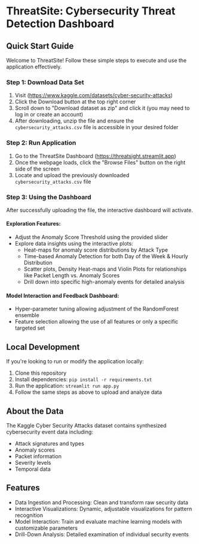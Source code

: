 # ThreatSite: Cybersecurity Threat Detection Dashboard

## Quick Start Guide

Welcome to ThreatSite! Follow these simple steps to execute and use the application effectively.

### Step 1: Download Data Set
1. Visit (https://www.kaggle.com/datasets/cyber-security-attacks)
2. Click the Download button at the top right corner
3. Scroll down to "Download dataset as zip" and click it (you may need to log in or create an account)
4. After downloading, unzip the file and ensure the `cybersecurity_attacks.csv` file is accessible in your desired folder

### Step 2: Run Application
1. Go to the ThreatSite Dashboard (https://threatsight.streamlit.app)
2. Once the webpage loads, click the "Browse Files" button on the right side of the screen
3. Locate and upload the previously downloaded `cybersecurity_attacks.csv` file

### Step 3: Using the Dashboard
After successfully uploading the file, the interactive dashboard will activate.

#### Exploration Features:
- Adjust the Anomaly Score Threshold using the provided slider
- Explore data insights using the interactive plots:
  - Heat-maps for anomaly score distributions by Attack Type
  - Time-based Anomaly Detection for both Day of the Week & Hourly Distribution
  - Scatter plots, Density Heat-maps and Violin Plots for relationships like Packet Length vs. Anomaly Scores
  - Drill down into specific high-anomaly events for detailed analysis

#### Model Interaction and Feedback Dashboard:
- Hyper-parameter tuning allowing adjustment of the RandomForest ensemble
- Feature selection allowing the use of all features or only a specific targeted set

## Local Development
If you're looking to run or modify the application locally:
1. Clone this repository
2. Install dependencies: `pip install -r requirements.txt`
3. Run the application: `streamlit run app.py`
4. Follow the same steps as above to upload and analyze data

## About the Data
The Kaggle Cyber Security Attacks dataset contains synthesized cybersecurity event data including:
- Attack signatures and types
- Anomaly scores
- Packet information
- Severity levels
- Temporal data

## Features
- Data Ingestion and Processing: Clean and transform raw security data
- Interactive Visualizations: Dynamic, adjustable visualizations for pattern recognition
- Model Interaction: Train and evaluate machine learning models with customizable parameters
- Drill-Down Analysis: Detailed examination of individual security events